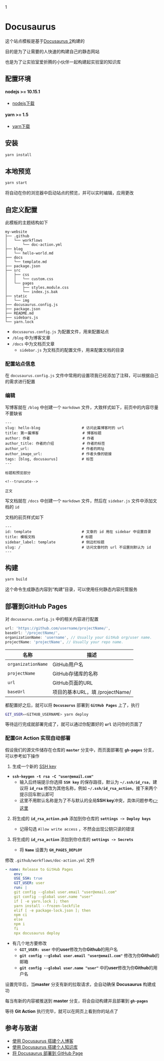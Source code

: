 1

# Docusaurus

这个站点模板是基于[Docusaurus 2](https://v2.docusaurus.io/)构建的

目的是为了让需要的人快速的构建自己的静态网站

也是为了让实验室爱折腾的小伙伴一起构建起实验室的知识库



## 配置环境

#### nodejs >= 10.15.1

- [nodejs下载](https://nodejs.org/en/download/)

#### yarn >= 1.5

- [yarn下载](https://classic.yarnpkg.com/en/)

## 安装

```bash
yarn install
```

## 本地预览

```bash
yarn start
```

将自动在你的浏览器中启动站点的预览，并可以实时编辑，应用更改

## 自定义配置

此模板的主题结构如下

```console
my-website
├── .github
│   └── workflows
│       └── doc-action.yml
├── blog
│   └── hello-world.md
├── docs
│   └── template.md
├── package.json
├── src
│   ├── css
│   │   └── custom.css
│   └── pages
│       ├── styles.module.css
│       └── index.js.bak
├── static
│   └── img
├── docusaurus.config.js
├── package.json
├── README.md
├── sidebars.js
└── yarn.lock
```

- `docusaurus.config.js` 为配置文件，用来配置站点
- `/blog` 中为博客文章
- `/docs` 中为文档页文章
  - `sidebar.js` 为文档页的配置文件，用来配置文档的目录

### 配置站点信息

在 `docusaurus.config.js` 文件中常用的设置项我已经添加了注释，可以根据自己的需求进行配置

### 编辑

写博客就在 `/blog` 中创建一个 `markdown` 文件，大致样式如下，前页中的内容尽量不要缺省

```console
---
slug: hello-blog                   # 访问此篇博客时的 url
title: 第一篇博客                    # 博客标题
author: 作者                        # 作者
author_title: 作者的介绍             # 作者的标签
author_url:                        # 作者的网址
author_image_url:                  # 作者头像的链接
tags: [blog, docusaurus]           # 标签
---

标题和预览部分

<!--truncate-->

正文
```

写文档就在 `/docs` 中创建一个 `markdown` 文件，然后在 `sidebar.js` 文件中添加文档的 `id`

文档的前页样式如下

```console
---
id: template                       # 文章的 id 用在 sidebar 中设置目录
title: 模板文档                     # 标题
sidebar_label: template            # 侧边栏标题
slug: /                            # 访问文章时的 url 不设置则默认为 id
---
```

## 构建

```bash
yarn build
```

这个命令生成静态内容到“构建”目录，可以使用任何静态内容托管服务

## 部署到GitHub Pages

对 `docusaurus.config.js` 中的相关内容进行配置

```js
url: 'https://github.com/username/projectName/',
baseUrl: '/projectName/',
organizationName: 'username', // Usually your GitHub org/user name.
projectName: 'projectName', // Usually your repo name.
```

| 名称                 | 描述                            |
| -------------------- | ------------------------------- |
| `organizationName` | GitHub用户名                    |
| `projectName`      | GitHub存储库的名称              |
| `url`              | GitHub页面的URL                 |
| `baseUrl`          | 项目的基本URL，填 /projectName/ |

都配置好之后，就可以将 **`Docusaurus`** 部署到 **`GitHub Pages`** 上了，执行

```bash
GIT_USER=<GITHUB_USERNAME> yarn deploy
```

等待运行完成就部署完成了，就可以通过你配置好的 **`url`** 访问你的页面了

### 配置Git Action 实现自动部署

假设我们的源文件储存在仓库的 **`master`** 分支中，而页面部署在 **`gh-pages`** 分支，可以参考如下操作

1. 生成一个新的 [SSH key](https://docs.github.com/en/free-pro-team@latest/github/authenticating-to-github/generating-a-new-ssh-key-and-adding-it-to-the-ssh-agent)

- **`ssh-keygen -t rsa -C "user@email.com"`**
  - 输入后终端提示你选择 **`SSH key`** 的保存路径，默认为 **`~/.ssh/id_rsa`**，建议将 **`id_rsa`** 修改为其他名称，例如 **`~/.ssh/id_rsa_action`**，接下来两个提示回车默认即可
  - 这里不用默认名称是为了不与默认的全局**SSH key**冲突，具体问题参考[👉这里](https://www.jianshu.com/p/f7f4142a1556)

2. 将生成的 **`id_rsa_action.pub`** 添加到你仓库的 **`settings -> Deploy keys`**

   - 记得勾选 `Allow write access` ，不然会出现公钥只读的错误
3. 将生成的 **`id_rsa_action`** 添加到你仓库的 **`settings -> Secrets`**

   - 将 **`Name`** 设置为 **`GH_PAGES_DEPLOY`**

修改 `.github/workflows/doc-action.yml` 文件

```yml
- name: Release to GitHub Pages
    env:
    USE_SSH: true
    GIT_USER: user
    run: |
    git config --global user.email "user@email.com"
    git config --global user.name "user"
    if [ -e yarn.lock ]; then
    yarn install --frozen-lockfile
    elif [ -e package-lock.json ]; then
    npm ci
    else
    npm i
    fi
    npx docusaurus deploy
```

- 有几个地方要修改
  - **`GIT_USER: user`** 中的**user**修改为你**Github**的用户名
  - **`git config --global user.email "user@email.com"`** 修改为你**Github**的邮箱
  - **`git config --global user.name "user"`** 中的**user**修改为你**Github**的用户名

设置完毕后，当**master** 分支有新的拉取请求，会自动确保 **Docusaurus** 构建成功

每当有新的内容被推送到 **master** 分支，将会自动构建并且部署到 **`gh-pages`**

等待 **Git Action** 执行完毕，就可以在网页上看到你的站点了

## 参考与致谢

- [使用 Docusaurus 搭建个人博客](https://www.zxuqian.cn/deploy-a-docusaurus-site)
- [使用 Docusaurus 搭建个人知识库](https://sinnammanyo.cn/docs/docs/about-build)
- [将 Docusaurus 部署到 GitHub Page](https://sinnammanyo.cn/docs/docs/about-deploy)
